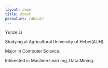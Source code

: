 ```yaml
---
layout: page
title: About
permalink: /about/
---
```


Yunze Li

Studying at Agricultural University of Hebei(AUH)

Major in Computer Science.

Interested in Machine Learning, Data Mining.

